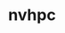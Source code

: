 ---
title: "nvhpc"
layout: cache
categories: [package, develop-2024-02-25]
meta: {"versions": ["24.1"], "compilers": ["gcc@=11.4.0", "gcc@=9.4.0"], "oss": ["ubuntu20.04", "ubuntu22.04"], "platforms": ["linux"], "targets": ["neoverse_v1", "neoverse_v2", "ppc64le", "x86_64_v3"], "stacks": ["e4s", "e4s-neoverse-v2", "e4s-neoverse_v1", "e4s-power", "root"], "num_specs": 4, "num_specs_by_stack": {"e4s-neoverse_v1": 1, "root": 4, "e4s-power": 1, "e4s": 1, "e4s-neoverse-v2": 1}}
spec_details: [{"hash": "gbckgfulxlgf3ycikefztzfitsf5sg4y", "compiler": "gcc@=11.4.0", "versions": ["24.1"], "os": "ubuntu20.04", "platform": "linux", "target": "neoverse_v1", "variants": ["+blas", "build_system=generic", "default_cuda=default", "install_type=single", "+lapack", "+mpi"], "stacks": ["e4s-neoverse_v1", "root"], "size": "-", "tarball": "https://binaries.spack.io/releases/develop-2024-02-25/build_cache/linux-ubuntu20.04-neoverse_v1/gcc-11.4.0/nvhpc-24.1/linux-ubuntu20.04-neoverse_v1-gcc-11.4.0-nvhpc-24.1-gbckgfulxlgf3ycikefztzfitsf5sg4y.spack"}, {"hash": "awhy34v4s57k4srzmxejfhzbhai7x5xr", "compiler": "gcc@=9.4.0", "versions": ["24.1"], "os": "ubuntu20.04", "platform": "linux", "target": "ppc64le", "variants": ["+blas", "build_system=generic", "default_cuda=default", "install_type=single", "+lapack", "+mpi"], "stacks": ["e4s-power", "root"], "size": "-", "tarball": "https://binaries.spack.io/releases/develop-2024-02-25/build_cache/linux-ubuntu20.04-ppc64le/gcc-9.4.0/nvhpc-24.1/linux-ubuntu20.04-ppc64le-gcc-9.4.0-nvhpc-24.1-awhy34v4s57k4srzmxejfhzbhai7x5xr.spack"}, {"hash": "xxlcplormb37tod2fm2iqkbrxym6wcin", "compiler": "gcc@=11.4.0", "versions": ["24.1"], "os": "ubuntu20.04", "platform": "linux", "target": "x86_64_v3", "variants": ["+blas", "build_system=generic", "default_cuda=default", "install_type=single", "+lapack", "+mpi"], "stacks": ["e4s", "root"], "size": "-", "tarball": "https://binaries.spack.io/releases/develop-2024-02-25/build_cache/linux-ubuntu20.04-x86_64_v3/gcc-11.4.0/nvhpc-24.1/linux-ubuntu20.04-x86_64_v3-gcc-11.4.0-nvhpc-24.1-xxlcplormb37tod2fm2iqkbrxym6wcin.spack"}, {"hash": "fkhjphafycsxpibuskgkttqzkibcg42a", "compiler": "gcc@=11.4.0", "versions": ["24.1"], "os": "ubuntu22.04", "platform": "linux", "target": "neoverse_v2", "variants": ["+blas", "build_system=generic", "default_cuda=default", "install_type=single", "+lapack", "+mpi"], "stacks": ["root", "e4s-neoverse-v2"], "size": "-", "tarball": "https://binaries.spack.io/releases/develop-2024-02-25/build_cache/linux-ubuntu22.04-neoverse_v2/gcc-11.4.0/nvhpc-24.1/linux-ubuntu22.04-neoverse_v2-gcc-11.4.0-nvhpc-24.1-fkhjphafycsxpibuskgkttqzkibcg42a.spack"}]
---